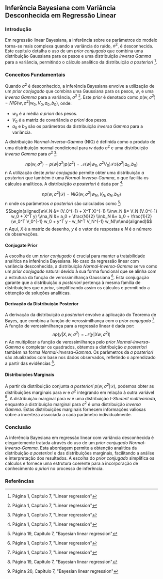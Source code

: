 ## Inferência Bayesiana com Variância Desconhecida em Regressão Linear
### Introdução
Em regressão linear Bayesiana, a inferência sobre os parâmetros do modelo torna-se mais complexa quando a variância do ruído, $\sigma^2$, é desconhecida. Este capítulo detalha o uso de um *prior conjugado* que combina uma distribuição Gaussiana para os pesos e uma distribuição *inversa Gamma* para a variância, permitindo o cálculo analítico da distribuição *a posteriori* [^1].

### Conceitos Fundamentais
Quando $\sigma^2$ é desconhecido, a inferência Bayesiana envolve a utilização de um *prior conjugado* que combina uma Gaussiana para os pesos, $w$, e uma *inversa Gamma* para a variância, $\sigma^2$ [^1]. Este *prior* é denotado como $p(w, \sigma^2) = NIG(w, \sigma^2 | w_0, V_0, a_0, b_0)$, onde:

*   $w_0$ é a média *a priori* dos pesos.
*   $V_0$ é a matriz de covariância *a priori* dos pesos.
*   $a_0$ e $b_0$ são os parâmetros da distribuição *inversa Gamma* para a variância.

A distribuição *Normal-Inversa-Gamma* (NIG) é definida como o produto de uma distribuição normal condicional para $w$ dado $\sigma^2$ e uma distribuição *inversa Gamma* para $\sigma^2$ [^1]:

$$np(w, \sigma^2) = p(w | \sigma^2)p(\sigma^2) = \mathcal{N}(w | w_0, \sigma^2V_0) \mathcal{IG}(\sigma^2 | a_0, b_0)$$n
A utilização deste *prior conjugado* permite obter uma distribuição *a posteriori* que também é uma *Normal-Inversa-Gamma*, o que facilita os cálculos analíticos. A distribuição *a posteriori* é dada por [^1]:

$$np(w, \sigma^2 | \mathcal{D}) = NIG(w, \sigma^2 | w_N, V_N, a_N, b_N)$$n
onde os parâmetros *a posteriori* são calculados como [^19]:
$$begin{aligned}\nV_N &= (V_0^{-1} + X^T X)^{-1} \\\nw_N &= V_N (V_0^{-1} w_0 + X^T y) \\\na_N &= a_0 + \frac{N}{2} \\\nb_N &= b_0 + \frac{1}{2} (w_0^T V_0^{-1} w_0 + y^T y - w_N^T V_N^{-1} w_N)\n\end{aligned}$$n
Aqui, $X$ é a matriz de desenho, $y$ é o vetor de respostas e $N$ é o número de observações.

#### Conjugate Prior
A escolha de um *prior conjugado* é crucial para manter a tratabilidade analítica na inferência Bayesiana. No caso da regressão linear com variância desconhecida, a distribuição *Normal-Inversa-Gamma* serve como um *prior conjugado* natural devido à sua forma funcional que se alinha com a estrutura da função de verossimilhança Gaussiana [^1]. Esta conjugação garante que a distribuição *a posteriori* pertença à mesma família de distribuições que o *prior*, simplificando assim os cálculos e permitindo a obtenção de soluções analíticas.

#### Derivação da Distribuição Posterior
A derivação da distribuição *a posteriori* envolve a aplicação do Teorema de Bayes, que combina a função de verossimilhança com o *prior conjugado* [^1]. A função de verossimilhança para a regressão linear é dada por:
$$np(y | X, w, \sigma^2) = \mathcal{N}(y | Xw, \sigma^2 I)$$n
Ao multiplicar a função de verossimilhança pelo *prior* *Normal-Inversa-Gamma* e completar os quadrados, obtemos a distribuição *a posteriori* também na forma *Normal-Inversa-Gamma*. Os parâmetros da *a posteriori* são atualizados com base nos dados observados, refletindo o aprendizado a partir das evidências [^19].

#### Distribuições Marginais
A partir da distribuição conjunta *a posteriori* $p(w, \sigma^2 | \mathcal{D})$, podemos obter as distribuições marginais para $w$ e $\sigma^2$ integrando em relação à outra variável [^20]. A distribuição marginal para $w$ é uma distribuição *t-Student multivariada*, enquanto a distribuição marginal para $\sigma^2$ é uma distribuição *inversa Gamma*. Estas distribuições marginais fornecem informações valiosas sobre a incerteza associada a cada parâmetro individualmente.

### Conclusão
A inferência Bayesiana em regressão linear com variância desconhecida é elegantemente tratada através do uso de um *prior conjugado* *Normal-Inversa-Gamma*. Esta abordagem permite a obtenção analítica da distribuição *a posteriori* e das distribuições marginais, facilitando a análise e interpretação dos resultados. A escolha do *prior conjugado* simplifica os cálculos e fornece uma estrutura coerente para a incorporação de conhecimento *a priori* no processo de inferência. <!-- END -->

### Referências
[^1]: Página 1, Capítulo 7, "Linear regression"
[^19]: Página 19, Capítulo 7, "Bayesian linear regression"
[^20]: Página 20, Capítulo 7, "Bayesian linear regression"
<!-- END -->